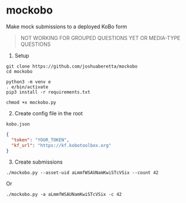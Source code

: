 # mockobo

Make mock submissions to a deployed KoBo form

> NOT WORKING FOR GROUPED QUESTIONS YET OR MEDIA-TYPE QUESTIONS

1. Setup

```
git clone https://github.com/joshuaberetta/mockobo
cd mockobo

python3 -m venv e
. e/bin/activate
pip3 install -r requirements.txt

chmod +x mockobo.py
```

2. Create config file in the root

`kobo.json`

```json
{
  "token": "YOUR_TOKEN",
  "kf_url": "https://kf.kobotoolbox.org"
}
```

3. Create submissions

```
./mockobo.py --asset-uid aLmmfWSAUNamKwiSTcVSix --count 42
```

Or

```
./mockobo.py -a aLmmfWSAUNamKwiSTcVSix -c 42
```

